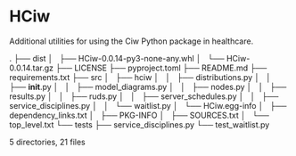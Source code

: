 # HCiw
Additional utilities for using the Ciw Python package in healthcare.

.
├── dist
│   ├── HCiw-0.0.14-py3-none-any.whl
│   └── HCiw-0.0.14.tar.gz
├── LICENSE
├── pyproject.toml
├── README.md
├── requirements.txt
├── src
│   ├── hciw
│   │   ├── distributions.py
│   │   ├── __init__.py
│   │   ├── model_diagrams.py
│   │   ├── nodes.py
│   │   ├── results.py
│   │   ├── ruds.py
│   │   ├── server_schedules.py
│   │   ├── service_disciplines.py
│   │   └── waitlist.py
│   └── HCiw.egg-info
│       ├── dependency_links.txt
│       ├── PKG-INFO
│       ├── SOURCES.txt
│       └── top_level.txt
└── tests
    ├── service_disciplines.py
    └── test_waitlist.py

5 directories, 21 files
